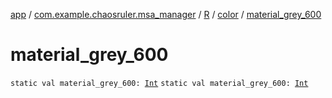 [app](../../../index.md) / [com.example.chaosruler.msa_manager](../../index.md) / [R](../index.md) / [color](index.md) / [material_grey_600](.)

# material_grey_600

`static val material_grey_600: `[`Int`](https://kotlinlang.org/api/latest/jvm/stdlib/kotlin/-int/index.html)
`static val material_grey_600: `[`Int`](https://kotlinlang.org/api/latest/jvm/stdlib/kotlin/-int/index.html)